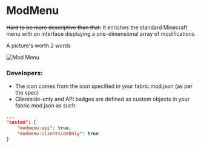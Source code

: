 # ModMenu
~~Hard to be more descriptive than that.~~ It enriches the standard Minecraft menu with an interface displaying a one-dimensional array of modifications



A picture's worth 2 words

![](https://i.imgur.com/q1MVV4x.png "Mod Menu")

### Developers:
- The icon comes from the icon specified in your fabric.mod.json (as per the spec)
- Clientside-only and API badges are defined as custom objects in your fabric.mod.json as such:
```json
...
"custom": {
    "modmenu:api": true,
    "modmenu:clientsideOnly": true
}
```
